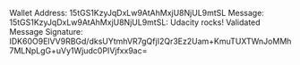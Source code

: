 Wallet Address:  15tGS1KzyJqDxLw9AtAhMxjU8NjUL9mtSL
Message:  15tGS1KzyJqDxLw9AtAhMxjU8NjUL9mtSL: Udacity rocks!
Validated Message Signature:  IDK60O9ElVV9RBGd/dksUYtmhVR7gQfjI2Qr3Ez2Uam+KmuTUXTWnJoMMh7MLNpLgG+uVy1Wjudc0PIVjfxx9ac=